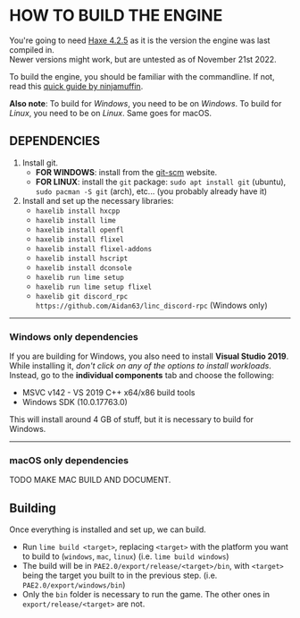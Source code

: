 # HOW TO BUILD THE ENGINE

You're going to need [Haxe 4.2.5](https://haxe.org/download/version/4.2.5/) as it is the version the engine was last compiled in.<br />
Newer versions might work, but are untested as of November 21st 2022.

To build the engine, you should be familiar with the commandline. If not, read this [quick guide by ninjamuffin](https://ninjamuffin99.newgrounds.com/news/post/1090480).

**Also note**: To build for *Windows*, you need to be on *Windows*. To build for *Linux*, you need to be on *Linux*. Same goes for macOS.

## DEPENDENCIES

1. Install git.
   - **FOR WINDOWS**: install from the [git-scm](https://git-scm.com/downloads) website.
   - **FOR LINUX**: install the `git` package: `sudo apt install git` (ubuntu), `sudo pacman -S git` (arch), etc... (you probably already have it)
2. Install and set up the necessary libraries:
   - `haxelib install hxcpp`
   - `haxelib install lime`
   - `haxelib install openfl`
   - `haxelib install flixel`
   - `haxelib install flixel-addons`
   - `haxelib install hscript`
   - `haxelib install dconsole`
   - `haxelib run lime setup`
   - `haxelib run lime setup flixel`
   - `haxelib git discord_rpc https://github.com/Aidan63/linc_discord-rpc` (Windows only)

---------------------------------------
### Windows only dependencies
If you are building for Windows, you also need to install **Visual Studio 2019**. While installing it, *don't click on any of the options to install workloads*. Instead, go to the **individual components** tab and choose the following:

-   MSVC v142 - VS 2019 C++ x64/x86 build tools
-   Windows SDK (10.0.17763.0)

This will install around 4 GB of stuff, but it is necessary to build for Windows.

---------------------------------------
### macOS only dependencies
TODO MAKE MAC BUILD AND DOCUMENT.

## Building
Once everything is installed and set up, we can build.

- Run `lime build <target>`, replacing `<target>` with the platform you want to build to (`windows`, `mac`, `linux`) (i.e. `lime build windows`)
- The build will be in `PAE2.0/export/release/<target>/bin`, with `<target>` being the target you built to in the previous step. (i.e. `PAE2.0/export/windows/bin`)
- Only the `bin` folder is necessary to run the game. The other ones in `export/release/<target>` are not.
